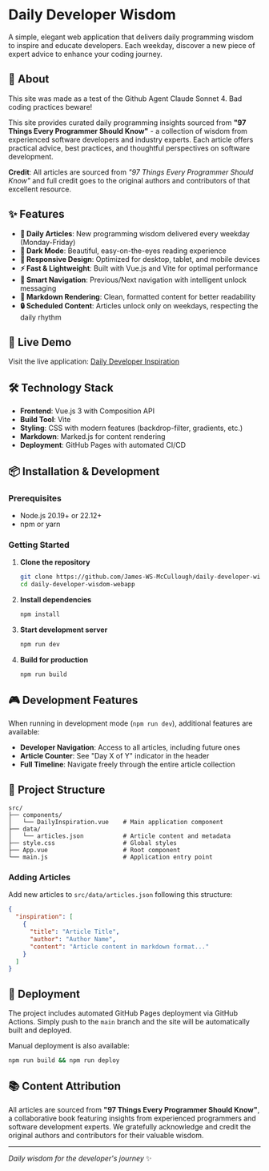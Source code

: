 # Daily Developer Wisdom

A simple, elegant web application that delivers daily programming wisdom to inspire and educate developers. Each weekday, discover a new piece of expert advice to enhance your coding journey.

## 🎯 About

This site was made as a test of the Github Agent Claude Sonnet 4.
Bad coding practices beware!

This site provides curated daily programming insights sourced from **"97 Things Every Programmer Should Know"** - a collection of wisdom from experienced software developers and industry experts. Each article offers practical advice, best practices, and thoughtful perspectives on software development.

**Credit**: All articles are sourced from *"97 Things Every Programmer Should Know"* and full credit goes to the original authors and contributors of that excellent resource.

## ✨ Features

- **📅 Daily Articles**: New programming wisdom delivered every weekday (Monday-Friday)
- **🌙 Dark Mode**: Beautiful, easy-on-the-eyes reading experience
- **📱 Responsive Design**: Optimized for desktop, tablet, and mobile devices
- **⚡ Fast & Lightweight**: Built with Vue.js and Vite for optimal performance
- **🧭 Smart Navigation**: Previous/Next navigation with intelligent unlock messaging
- **📖 Markdown Rendering**: Clean, formatted content for better readability
- **🔒 Scheduled Content**: Articles unlock only on weekdays, respecting the daily rhythm

## 🚀 Live Demo

Visit the live application: [Daily Developer Inspiration](https://james-ws-mccullough.github.io/daily-developer-wisdom-webapp/)

## 🛠 Technology Stack

- **Frontend**: Vue.js 3 with Composition API
- **Build Tool**: Vite
- **Styling**: CSS with modern features (backdrop-filter, gradients, etc.)
- **Markdown**: Marked.js for content rendering
- **Deployment**: GitHub Pages with automated CI/CD

## 📦 Installation & Development

### Prerequisites
- Node.js 20.19+ or 22.12+
- npm or yarn

### Getting Started

1. **Clone the repository**
   ```bash
   git clone https://github.com/James-WS-McCullough/daily-developer-wisdom-webapp.git
   cd daily-developer-wisdom-webapp
   ```

2. **Install dependencies**
   ```bash
   npm install
   ```

3. **Start development server**
   ```bash
   npm run dev
   ```

4. **Build for production**
   ```bash
   npm run build
   ```

## 🎮 Development Features

When running in development mode (`npm run dev`), additional features are available:

- **Developer Navigation**: Access to all articles, including future ones
- **Article Counter**: See "Day X of Y" indicator in the header
- **Full Timeline**: Navigate freely through the entire article collection

## 📁 Project Structure

```
src/
├── components/
│   └── DailyInspiration.vue    # Main application component
├── data/
│   └── articles.json           # Article content and metadata
├── style.css                   # Global styles
├── App.vue                     # Root component
└── main.js                     # Application entry point
```

### Adding Articles
Add new articles to `src/data/articles.json` following this structure:

```json
{
  "inspiration": [
    {
      "title": "Article Title",
      "author": "Author Name",
      "content": "Article content in markdown format..."
    }
  ]
}
```

## 🚀 Deployment

The project includes automated GitHub Pages deployment via GitHub Actions. Simply push to the `main` branch and the site will be automatically built and deployed.

Manual deployment is also available:
```bash
npm run build && npm run deploy
```

## 📚 Content Attribution

All articles are sourced from **"97 Things Every Programmer Should Know"**, a collaborative book featuring insights from experienced programmers and software development experts. We gratefully acknowledge and credit the original authors and contributors for their valuable wisdom.

---

*Daily wisdom for the developer's journey* ✨
